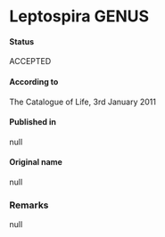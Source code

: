 Leptospira GENUS
=======

#### Status
ACCEPTED

#### According to
The Catalogue of Life, 3rd January 2011

#### Published in
null

#### Original name
null

### Remarks
null